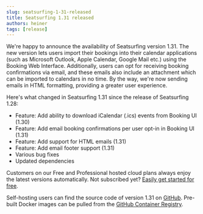 ```yaml
---
slug: seatsurfing-1-31-released
title: Seatsurfing 1.31 released
authors: heiner
tags: [release]
---
```


We're happy to announce the availability of Seatsurfing version 1.31. The new version lets users import their bookings into their calendar applications (such as Microsoft Outlook, Apple Calendar, Google Mail etc.) using the Booking Web Interface. Additionally, users can opt for receiving booking confirmations via email, and these emails also include an attachment which can be imported to calendars in no time. By the way, we're now sending emails in HTML formatting, providing a greater user experience.

<!-- truncate -->

Here's what changed in Seatsurfing 1.31 since the release of Seatsurfing 1.28:

- Feature: Add ability to download iCalendar (.ics) events from Booking UI (1.30)
- Feature: Add email booking confirmations per user opt-in in Booking UI (1.31)
- Feature: Add support for HTML emails (1.31)
- Feature: Add email footer support (1.31)
- Various bug fixes
- Updated dependencies

Customers on our Free and Professional hosted cloud plans always enjoy the latest versions automatically. Not subscribed yet? [Easily get started for free](/sign-up).

Self-hosting users can find the source code of version 1.31 on [GitHub](https://github.com/seatsurfing/seatsurfing/). Pre-built Docker images can be pulled from the [GitHub Container Registry](https://github.com/orgs/seatsurfing/packages?repo_name=seatsurfing).

